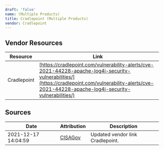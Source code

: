 ```yaml
---
draft: 'false'
name: (Multiple Products)
title: Cradlepoint (Multiple Products)
vendor: Cradlepoint
---
```


## Vendor Resources
| Resource | Link |
| --- | --- |
| Cradlepoint | [https://cradlepoint.com/vulnerability-alerts/cve-2021-44228-apache-log4j-security-vulnerabilities/](https://cradlepoint.com/vulnerability-alerts/cve-2021-44228-apache-log4j-security-vulnerabilities/) |



## Sources
| Date | Attribution | Description |
| --- | --- | --- |
| 2021-12-17 14:04:59 | [CISAGov](https://raw.githubusercontent.com/cisagov/log4j-affected-db/develop/README.md) | Updated vendor link Cradlepoint.  |
